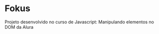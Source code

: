 <h1>Fokus</h1>
<p>Projeto desenvolvido no curso de Javascript: Manipulando elementos no DOM da Alura</p>

